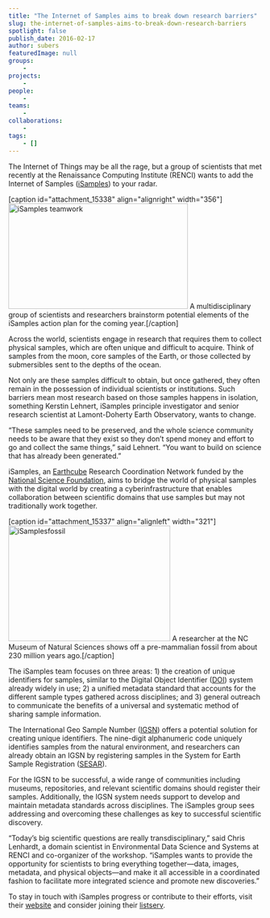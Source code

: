 ```yaml
---
title: "The Internet of Samples aims to break down research barriers"
slug: the-internet-of-samples-aims-to-break-down-research-barriers
spotlight: false
publish_date: 2016-02-17
author: subers
featuredImage: null
groups:
    - 
projects:
    - 
people:
    - 
teams: 
    - 
collaborations:
    - 
tags:
    - []
---
```

The Internet of Things may be all the rage, but a group of scientists that met recently at the Renaissance Computing Institute (RENCI) wants to add the Internet of Samples (<a href="http://earthcube.org/group/isamples" target="_blank">iSamples</a>) to your radar.

[caption id="attachment_15338" align="alignright" width="356"]<a href="http://renci.org/wp-content/uploads/2016/02/DSC_0023.jpg" rel="attachment wp-att-15338"><img class="wp-image-15338" src="http://renci.org/wp-content/uploads/2016/02/DSC_0023-300x176.jpg" alt="iSamples teamwork" width="356" height="209" /></a> A multidisciplinary group of scientists and researchers brainstorm potential elements of the iSamples action plan for the coming year.[/caption]

Across the world, scientists engage in research that requires them to collect physical samples, which are often unique and difficult to acquire. Think of samples from the moon, core samples of the Earth, or those collected by submersibles sent to the depths of the ocean.

<!--more-->

Not only are these samples difficult to obtain, but once gathered, they often remain in the possession of individual scientists or institutions. Such barriers mean most research based on those samples happens in isolation, something Kerstin Lehnert, iSamples principle investigator and senior research scientist at Lamont-Doherty Earth Observatory, wants to change.

“These samples need to be preserved, and the whole science community needs to be aware that they exist so they don’t spend money and effort to go and collect the same things,” said Lehnert. “You want to build on science that has already been generated.”

iSamples, an <a href="http://earthcube.org/" target="_blank">Earthcube</a> Research Coordination Network funded by the <a href="http://www.nsf.gov/" target="_blank">National Science Foundation</a>, aims to bridge the world of physical samples with the digital world by creating a cyberinfrastructure that enables collaboration between scientific domains that use samples but may not traditionally work together.

[caption id="attachment_15337" align="alignleft" width="321"]<a href="http://renci.org/wp-content/uploads/2016/02/iSamplesfossil.png" rel="attachment wp-att-15337"><img class="wp-image-15337" src="http://renci.org/wp-content/uploads/2016/02/iSamplesfossil.png" alt="iSamplesfossil" width="321" height="229" /></a> A researcher at the NC Museum of Natural Sciences shows off a pre-mammalian fossil from about 230 million years ago.[/caption]

The iSamples team focuses on three areas: 1) the creation of unique identifiers for samples, similar to the Digital Object Identifier (<a href="https://www.doi.org/" target="_blank">DOI</a>) system already widely in use; 2) a unified metadata standard that accounts for the different sample types gathered across disciplines; and 3) general outreach to communicate the benefits of a universal and systematic method of sharing sample information.

The International Geo Sample Number (<a href="http://www.geosamples.org/igsnabout" target="_blank">IGSN</a>) offers a potential solution for creating unique identifiers. The nine-digit alphanumeric code uniquely identifies samples from the natural environment, and researchers can already obtain an IGSN by registering samples in the System for Earth Sample Registration (<a href="http://www.geosamples.org/" target="_blank">SESAR</a>).

For the IGSN to be successful, a wide range of communities including museums, repositories, and relevant scientific domains should register their samples. Additionally, the IGSN system needs support to develop and maintain metadata standards across disciplines. The iSamples group sees addressing and overcoming these challenges as key to successful scientific discovery.

“Today’s big scientific questions are really transdisciplinary,” said Chris Lenhardt, a domain scientist in Environmental Data Science and Systems at RENCI and co-organizer of the workshop. “iSamples wants to provide the opportunity for scientists to bring everything together—data, images, metadata, and physical objects—and make it all accessible in a coordinated fashion to facilitate more integrated science and promote new discoveries.”

To stay in touch with iSamples progress or contribute to their efforts, visit their <a href="http://earthcube.org/group/isamples" target="_blank">website</a> and consider joining their <a href="http://earthcube.org/mailman/listinfo/isamples_earthcube.org" target="_blank">listserv</a>.
